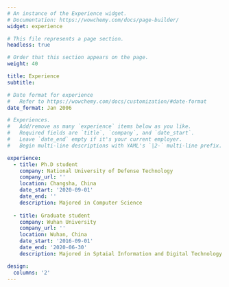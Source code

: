```yaml
---
# An instance of the Experience widget.
# Documentation: https://wowchemy.com/docs/page-builder/
widget: experience

# This file represents a page section.
headless: true

# Order that this section appears on the page.
weight: 40

title: Experience
subtitle:

# Date format for experience
#   Refer to https://wowchemy.com/docs/customization/#date-format
date_format: Jan 2006

# Experiences.
#   Add/remove as many `experience` items below as you like.
#   Required fields are `title`, `company`, and `date_start`.
#   Leave `date_end` empty if it's your current employer.
#   Begin multi-line descriptions with YAML's `|2-` multi-line prefix.

experience:
  - title: Ph.D student
    company: National University of Defense Technology
    company_url: ''
    location: Changsha, China
    date_start: '2020-09-01'
    date_end: ''
    description: Majored in Computer Science
        
  - title: Graduate student
    company: Wuhan University
    company_url: ''
    location: Wuhan, China
    date_start: '2016-09-01'
    date_end: '2020-06-30'
    description: Majored in Sptaial Information and Digital Technology.

design:
  columns: '2'
---
```

